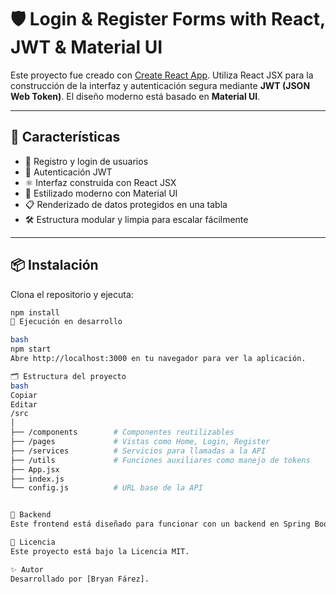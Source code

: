 # 🛡️ Login & Register Forms with React, JWT & Material UI

Este proyecto fue creado con [Create React App](https://github.com/facebook/create-react-app). Utiliza React JSX para la construcción de la interfaz y autenticación segura mediante **JWT (JSON Web Token)**. El diseño moderno está basado en **Material UI**.

---

## 🚀 Características

- 🧾 Registro y login de usuarios
- 🔐 Autenticación JWT
- ⚛️ Interfaz construida con React JSX
- 🎨 Estilizado moderno con Material UI
- 📋 Renderizado de datos protegidos en una tabla
- 🛠️ Estructura modular y limpia para escalar fácilmente

---

## 📦 Instalación

Clona el repositorio y ejecuta:

```bash
npm install
🧪 Ejecución en desarrollo

bash
npm start
Abre http://localhost:3000 en tu navegador para ver la aplicación.

🗂️ Estructura del proyecto
bash
Copiar
Editar
/src
│
├── /components        # Componentes reutilizables
├── /pages             # Vistas como Home, Login, Register
├── /services          # Servicios para llamadas a la API
├── /utils             # Funciones auxiliares como manejo de tokens
├── App.jsx
├── index.js
└── config.js          # URL base de la API


🔧 Backend
Este frontend está diseñado para funcionar con un backend en Spring Boot usando PostgreSQL y autenticación JWT. Asegúrate de tener el backend corriendo en http://localhost:8080.

📄 Licencia
Este proyecto está bajo la Licencia MIT.

✨ Autor
Desarrollado por [Bryan Fárez].